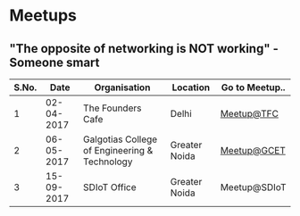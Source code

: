 # Meetups
## **"The opposite of networking is NOT working"** - Someone smart
|S.No.|Date|Organisation|Location|Go to Meetup..|
|---|---|---|---|---|
|1|02-04-2017|The Founders Cafe|Delhi|[Meetup@TFC](https://github.com/Team-SDIoT/SDIoT_Events/Meetups/02-04-2017/README.md)
|2|06-05-2017|Galgotias College of Engineering & Technology|Greater Noida|[Meetup@GCET](../../../tree/master/Meetups/06-05-2017/)|
|3|15-09-2017|SDIoT Office|Greater Noida|Meetup@SDIoT|
